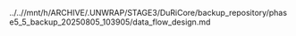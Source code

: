 ../..//mnt/h/ARCHIVE/.UNWRAP/STAGE3/DuRiCore/backup_repository/phase5_5_backup_20250805_103905/data_flow_design.md